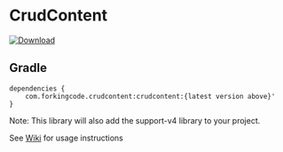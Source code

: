 # CrudContent

[ ![Download](https://api.bintray.com/packages/joerogers/maven/crudcontent/images/download.svg) ](https://bintray.com/joerogers/maven/crudcontent/_latestVersion)

Gradle
------

```
dependencies {
    com.forkingcode.crudcontent:crudcontent:{latest version above}'
}
```

Note: This library will also add the support-v4 library to your project.

See [Wiki](https://github.com/joerogers/CrudContent/wiki) for usage instructions
